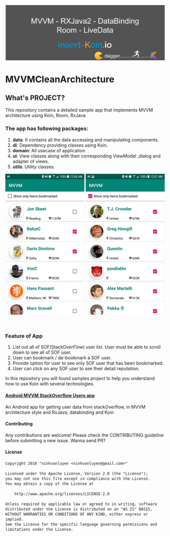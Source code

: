 ![logo](./image/luyen_banner.png)

# MVVMCleanArchitecture
## What's PROJECT?
This repository contains a detailed sample app that implements MVVM architecture using Koin, Room, RxJava
### The app has following packages:
1. **data**: It contains all the data accessing and manipulating components.
2. **di**: Dependency providing classes using Koin.
3. **domain**: All usecase of application
4. **ui**: View classes along with their corresponding ViewModel ,dialog and adapter of views.
5. **utils**: Utility classes.

<p align="center">
  <img src="./image/screenshot1.jpg" width="250">
  <img src="./image/screenshot2.jpg" width="250">
</p>
<br>

### Feature of App
1. List out all of SOF(StackOverFlow) user list. User must be able to scroll down to see all of SOF user.
2. User can bookmark / de-bookmark a SOF user.
3. Provide option for user to see only SOF user that has been bookmarked.
4. User can click on any SOF user to see their detail reputation.

In this repository you will found samples project to help you understand how to use Koin with several technologies.

#### [Android MVVM StackOverflow Users app](https://github.com/ninhvanluyen)

An Android app for getting user data from stackOverflow, in MVVM architecture style and RxJava, databinding and Koin
#### Contributing
Any contributions are welcome! Please check the CONTRIBUTING guideline before submitting a new issue. Wanna send PR?

#### License

    Copyright 2016 "ninhvanluyen <ninhvanluyen@gmail.com>"

    Licensed under the Apache License, Version 2.0 (the "License");
    you may not use this file except in compliance with the License.
    You may obtain a copy of the License at

        http://www.apache.org/licenses/LICENSE-2.0

    Unless required by applicable law or agreed to in writing, software
    distributed under the License is distributed on an "AS IS" BASIS,
    WITHOUT WARRANTIES OR CONDITIONS OF ANY KIND, either express or implied.
    See the License for the specific language governing permissions and
    limitations under the License.


